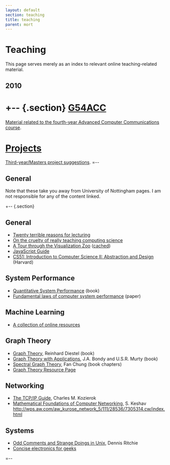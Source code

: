 ```yaml
---
layout: default
section: teaching
title: teaching
parent: mort
---
```


Teaching
========

This page serves merely as an index to relevant online
teaching-related material.


2010
----

+-- {.section}
[G54ACC][g54acc]
======

[Material related to the fourth-year Advanced Computer Communications course][g54acc].


[Projects][]
========

[Third-year/Masters project suggestions][projects].
=--

[projects]: 2010-projects/
[g54acc]: 2010-g54acc/



General
-------

Note that these take you away from University of Nottingham pages.  I
am not responsible for any of the content linked.

+-- {.section}

General
-------

+ [Twenty terrible reasons for
  lecturing](http://www.brookes.ac.uk/services/ocsd/2_learntch/20reasons.html) 
+ [On the cruelty of really teaching computing
  science](http://userweb.cs.utexas.edu/users/EWD/transcriptions/EWD10xx/EWD1036.html)
+ [A Tour through the Visualization
  Zoo](http://queue.acm.org/detail.cfm?id=1805128) ([cached](./material/p20-heer.pdf))
+ [JavaScript Guide](https://developer.mozilla.org/en/JavaScript/Guide)
+ [CS51: Introduction to Computer Science II: Abstraction and
  Design](http://www.seas.harvard.edu/courses/cs51) (Harvard)

System Performance
------------------

+ [Quantitative System
  Performance](http://www.cs.washington.edu/homes/lazowska/qsp/)
  (book) 
+ [Fundamental laws of computer system
  performance](http://doi.acm.org/10.1145/800200.806196) (paper) 


Machine Learning
----------------

+ [A collection of online resources](http://metaoptimize.com/qa/questions/186/)
                                                                               

Graph Theory
------------

+ [Graph Theory](http://diestel-graph-theory.com/), Reinhard Diestel (book)
+ [Graph Theory with
  Applications](http://www.ecp6.jussieu.fr/pageperso/bondy/books/gtwa/gtwa.html),
  J.A. Bondy and U.S.R. Murty (book) 
+ [Spectral Graph
  Theory](http://www.math.ucsd.edu/~fan/research/revised.html), Fan
  Chung (book chapters) 
+ [Graph Theory Resource
  Page](http://www.mongoosemetrics.com/phone-articles/graph-theory-resource-page.php) 


Networking
----------

+ [The TCP/IP Guide](http://www.tcpipguide.com/free/index.htm), Charles M. Kozierok
+ [Mathematical Foundations of Computer
  Networking](http://blizzard.cs.uwaterloo.ca/keshav/mediawiki-1.4.7/index.php/Mathematical_Foundations_of_Computer_Networking), 
  S. Keshav
http://wps.aw.com/aw_kurose_network_5/111/28536/7305314.cw/index.html


Systems
-------

+ [Odd Comments and Strange Doings in
  Unix](http://cm.bell-labs.com/cm/cs/who/dmr/odd.html), Dennis
  Ritchie 
+ [Concise electronics for
  geeks](http://lcamtuf.coredump.cx/electronics/) 

=--



